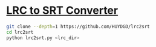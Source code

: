 # [LRC to SRT Converter](https://github.com/HUYDGD/lrc2srt)

```sh
git clone --depth=1 https://github.com/HUYDGD/lrc2srt
cd lrc2srt
python lrc2srt.py <lrc_dir>
```